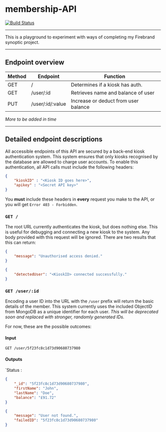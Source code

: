 # membership-API
[![Build Status](https://travis-ci.com/tobykeegan/membership-API.svg?token=hx9Ymp7HNdgDJ4JZHKGM&branch=master)](https://travis-ci.com/tobykeegan/membership-API)

-----

This is a playground to experiment with ways of completing my Firebrand synoptic project. 


-----

## Endpoint overview

Method | Endpoint | Function
--- | --- | ---
GET | / | Determines if a kiosk has auth.
GET | /user/:id | Retrieves name and balance of user
PUT | /user/:id/:value | Increase or deduct from user balance

_More to be added in time_


-----
## Detailed endpoint descriptions 

All accessible endpoints of this API are secured by a back-end kiosk authentication system. This system ensures that only kiosks recognised by the database are allowed to charge user accounts. To enable this authentication, all API calls must include the following headers: 

```json
{
    "kioskID" : "<Kiosk ID goes here>",
    "apikey" : "<Secret API key>"
}
```

You **must** include these headers in **every** request you make to the API, or you will get `Error 403 - Forbidden`.

### `GET /`
The root URL currently authenticates the kiosk, but does nothing else. This is useful for debugging and connecting a new kiosk to the system. Any body provided with this request will be ignored. There are two results that this can return:

```json
{
    "message": "Unauthorised access denied."
}
```
```json
{
    "detectedUser": "<KioskID> connected successfully."
}
```

### `GET /user/:id`

Encoding a user ID into the URL with the `/user` prefix will return the basic details of the member. This system currently uses the included ObjectID from MongoDB as a unique identifier for each user. *This will be deprecated soon and replaced with stronger, randomly generated IDs.*

For now, these are the possible outcomes:

#### Input
`GET /user/5f23fc8c1d73d90680737980`
#### Outputs
`Status : 
```json
{
    "_id": "5f23fc8c1d73d90680737980",
    "firstName": "John",
    "lastName": "Doe",
    "balance": "£91.72"
}
```
```json
{
    "message": "User not found.",
    "failedID": "5f23fc8c1d73d90680737980"
}
```

